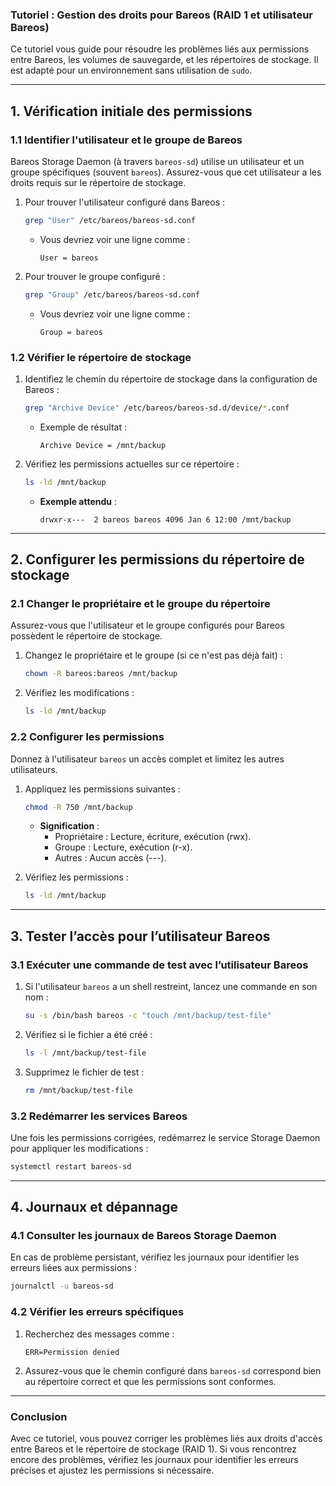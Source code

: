### Tutoriel : Gestion des droits pour Bareos (RAID 1 et utilisateur Bareos)

Ce tutoriel vous guide pour résoudre les problèmes liés aux permissions entre Bareos, les volumes de sauvegarde, et les répertoires de stockage. Il est adapté pour un environnement sans utilisation de `sudo`.

---

## 1. Vérification initiale des permissions

### 1.1 Identifier l'utilisateur et le groupe de Bareos
Bareos Storage Daemon (à travers `bareos-sd`) utilise un utilisateur et un groupe spécifiques (souvent `bareos`). Assurez-vous que cet utilisateur a les droits requis sur le répertoire de stockage.

1. Pour trouver l'utilisateur configuré dans Bareos :
   ```bash
   grep "User" /etc/bareos/bareos-sd.conf
   ```
   - Vous devriez voir une ligne comme :
     ```plaintext
     User = bareos
     ```

2. Pour trouver le groupe configuré :
   ```bash
   grep "Group" /etc/bareos/bareos-sd.conf
   ```
   - Vous devriez voir une ligne comme :
     ```plaintext
     Group = bareos
     ```

### 1.2 Vérifier le répertoire de stockage
1. Identifiez le chemin du répertoire de stockage dans la configuration de Bareos :
   ```bash
   grep "Archive Device" /etc/bareos/bareos-sd.d/device/*.conf
   ```
   - Exemple de résultat :
     ```plaintext
     Archive Device = /mnt/backup
     ```

2. Vérifiez les permissions actuelles sur ce répertoire :
   ```bash
   ls -ld /mnt/backup
   ```
   - **Exemple attendu** :
     ```plaintext
     drwxr-x---  2 bareos bareos 4096 Jan 6 12:00 /mnt/backup
     ```

---

## 2. Configurer les permissions du répertoire de stockage

### 2.1 Changer le propriétaire et le groupe du répertoire
Assurez-vous que l'utilisateur et le groupe configurés pour Bareos possèdent le répertoire de stockage.

1. Changez le propriétaire et le groupe (si ce n'est pas déjà fait) :
   ```bash
   chown -R bareos:bareos /mnt/backup
   ```

2. Vérifiez les modifications :
   ```bash
   ls -ld /mnt/backup
   ```

### 2.2 Configurer les permissions
Donnez à l'utilisateur `bareos` un accès complet et limitez les autres utilisateurs.

1. Appliquez les permissions suivantes :
   ```bash
   chmod -R 750 /mnt/backup
   ```
   - **Signification** :
     - Propriétaire : Lecture, écriture, exécution (rwx).
     - Groupe : Lecture, exécution (r-x).
     - Autres : Aucun accès (---).

2. Vérifiez les permissions :
   ```bash
   ls -ld /mnt/backup
   ```

---

## 3. Tester l’accès pour l’utilisateur Bareos

### 3.1 Exécuter une commande de test avec l’utilisateur Bareos
1. Si l'utilisateur `bareos` a un shell restreint, lancez une commande en son nom :
   ```bash
   su -s /bin/bash bareos -c "touch /mnt/backup/test-file"
   ```

2. Vérifiez si le fichier a été créé :
   ```bash
   ls -l /mnt/backup/test-file
   ```

3. Supprimez le fichier de test :
   ```bash
   rm /mnt/backup/test-file
   ```

### 3.2 Redémarrer les services Bareos
Une fois les permissions corrigées, redémarrez le service Storage Daemon pour appliquer les modifications :
```bash
systemctl restart bareos-sd
```

---

## 4. Journaux et dépannage

### 4.1 Consulter les journaux de Bareos Storage Daemon
En cas de problème persistant, vérifiez les journaux pour identifier les erreurs liées aux permissions :
```bash
journalctl -u bareos-sd
```

### 4.2 Vérifier les erreurs spécifiques
1. Recherchez des messages comme :
   ```plaintext
   ERR=Permission denied
   ```
2. Assurez-vous que le chemin configuré dans `bareos-sd` correspond bien au répertoire correct et que les permissions sont conformes.

---

### **Conclusion**
Avec ce tutoriel, vous pouvez corriger les problèmes liés aux droits d'accès entre Bareos et le répertoire de stockage (RAID 1). Si vous rencontrez encore des problèmes, vérifiez les journaux pour identifier les erreurs précises et ajustez les permissions si nécessaire.

